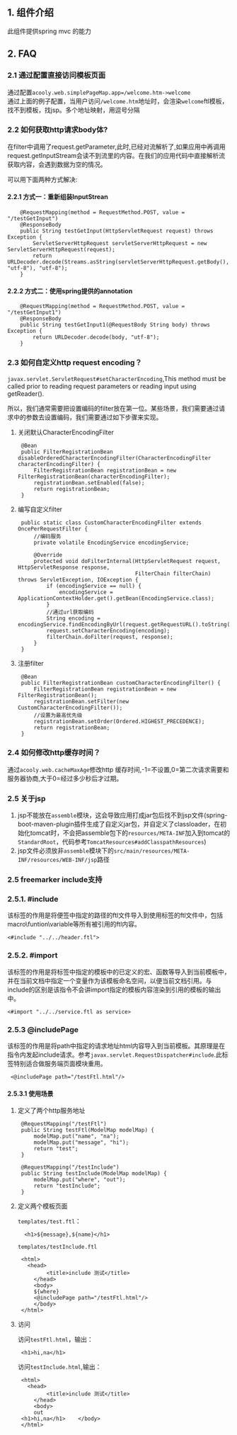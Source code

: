 ## 1. 组件介绍
此组件提供spring mvc 的能力

## 2. FAQ

### 2.1 通过配置直接访问模板页面

通过配置`acooly.web.simplePageMap.app=/welcome.htm->welcome`  
通过上面的例子配置，当用户访问`/welcome.htm`地址时，会渲染`welcome`ftl模板，找不到模板，找jsp。多个地址映射，用逗号分隔


### 2.2 如何获取http请求body体?

在filter中调用了request.getParameter,此时,已经对流解析了,如果应用中再调用request.getInputStream会读不到流里的内容。在我们的应用代码中直接解析流获取内容，会遇到数据为空的情况。

可以用下面两种方式解决:

#### 2.2.1 方式一：重新组装InputStrean

    	@RequestMapping(method = RequestMethod.POST, value = "/testGetInput")
    	@ResponseBody
    	public String testGetInput(HttpServletRequest request) throws Exception {
    		ServletServerHttpRequest servletServerHttpRequest = new ServletServerHttpRequest(request);
    		return URLDecoder.decode(Streams.asString(servletServerHttpRequest.getBody(), "utf-8"), "utf-8");
    	}

#### 2.2.2 方式二：使用spring提供的annotation
    	
    	@RequestMapping(method = RequestMethod.POST, value = "/testGetInput1")
    	@ResponseBody
    	public String testGetInput1(@RequestBody String body) throws Exception {
    		return URLDecoder.decode(body, "utf-8");
    	}
    	
### 2.3 如何自定义http request encoding？

`javax.servlet.ServletRequest#setCharacterEncoding`,This method must be called prior to reading request parameters or reading input using getReader().

所以，我们通常需要把设置编码的filter放在第一位。某些场景，我们需要通过请求中的参数去设置编码，我们需要通过如下步骤来实现。

1. 关闭默认CharacterEncodingFilter

		@Bean
		public FilterRegistrationBean disableOrderedCharacterEncodingFilter(CharacterEncodingFilter characterEncodingFilter) {
			FilterRegistrationBean registrationBean = new FilterRegistrationBean(characterEncodingFilter);
			registrationBean.setEnabled(false);
			return registrationBean;
		}
		
2. 编写自定义filter

		public static class CustomCharacterEncodingFilter extends OncePerRequestFilter {
			//编码服务
			private volatile EncodingService encodingService;
			
			@Override
			protected void doFilterInternal(HttpServletRequest request, HttpServletResponse response,
											FilterChain filterChain) throws ServletException, IOException {
				if (encodingService == null) {
					encodingService = ApplicationContextHolder.get().getBean(EncodingService.class);
				}
				//通过url获取编码
				String encoding = encodingService.findEncodingByUrl(request.getRequestURL().toString());
				request.setCharacterEncoding(encoding);
				filterChain.doFilter(request, response);
			}
		}
		
3. 注册filter

		@Bean
		public FilterRegistrationBean customCharacterEncodingFilter() {
			FilterRegistrationBean registrationBean = new FilterRegistrationBean();
			registrationBean.setFilter(new CustomCharacterEncodingFilter());
			//设置为最高优先级
			registrationBean.setOrder(Ordered.HIGHEST_PRECEDENCE);
			return registrationBean;
		}
		
	
### 2.4 如何修改http缓存时间？
    
通过`acooly.web.cacheMaxAge`修改http 缓存时间,-1=不设置,0=第二次请求需要和服务器协商,大于0=经过多少秒后才过期。

### 2.5 关于jsp

1. jsp不能放在`assemble`模块，这会导致应用打成jar包后找不到jsp文件(spring-boot-maven-plugin插件生成了自定义jar包，并自定义了classloader，在初始化tomcat时，不会把assemble包下的`resources/META-INF`加入到tomcat的`StandardRoot`，代码参考`TomcatResources#addClasspathResources`)
2. jsp文件必须放非`assemble`模块下的`src/main/resources/META-INF/resources/WEB-INF/jsp`路径

### 2.5 freemarker include支持

### 2.5.1. **#include**

该标签的作用是将便签中指定的路径的ftl文件导入到使用标签的ftl文件中，包括macro\\funtion\\variable等所有被引用的ftl内容。

    <#include "../../header.ftl">

### 2.5.2. **#import**

该标签的作用是将标签中指定的模板中的已定义的宏、函数等导入到当前模板中，并在当前文档中指定一个变量作为该模板命名空间，以便当前文档引用。与include的区别是该指令不会讲import指定的模板内容渲染到引用的模板的输出中。

    <#import "../../service.ftl as service>


### 2.5.3  **@includePage**

该标签的作用是将path中指定的请求地址html内容导入到当前模板。其原理是在指令内发起include请求。参考`javax.servlet.RequestDispatcher#include`.此标签特别适合做服务端页面模块重用。

     <@includePage path="/testFtl.html"/>

#### 2.5.3.1 使用场景

1. 定义了两个http服务地址

        @RequestMapping("/testFtl")
        public String testFtl(ModelMap modelMap) {
            modelMap.put("name", "na");
            modelMap.put("message", "hi");
            return "test";
        }
    
        @RequestMapping("/testInclude")
        public String testInclude(ModelMap modelMap) {
            modelMap.put("where", "out");
            return "testInclude";
        }

2. 定义两个模板页面

    `templates/test.ftl`：

         <h1>${message},${name}</h1>

    `templates/testInclude.ftl`

        <html>
          <head>
                <title>include 测试</title>
            </head>
            <body>
            ${where}
            <@includePage path="/testFtl.html"/>
            </body>
        </html>

3. 访问

    访问`testFtl.html`，输出：

        <h1>hi,na</h1>


    访问`testInclude.html`,输出：

        <html>
          <head>
                <title>include 测试</title>
            </head>
            <body>
            out
        <h1>hi,na</h1>    </body>
        </html>

